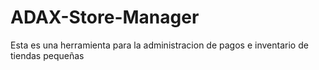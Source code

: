 # ADAX-Store-Manager
Esta es una herramienta para la administracion de pagos e inventario de tiendas pequeñas
